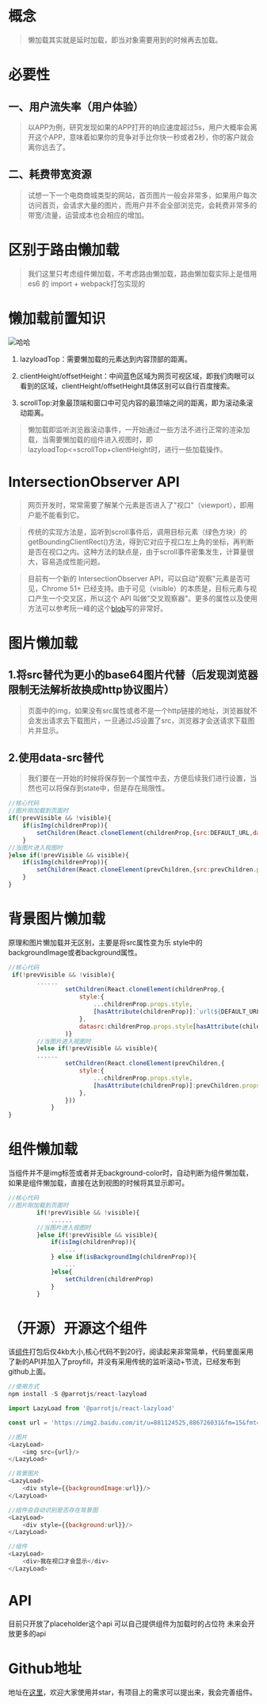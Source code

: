 # 概念

> 懒加载其实就是延时加载，即当对象需要用到的时候再去加载。<br />

# 必要性

## 一、用户流失率（用户体验）

> 以APP为例，研究发现如果的APP打开的响应速度超过5s，用户大概率会离开这个APP，意味着如果你的竞争对手比你快一秒或者2秒，你的客户就会离你远去了。

## 二、耗费带宽资源

> 试想一下一个电商商城类型的网站，首页图片一般会非常多，如果用户每次访问首页，会请求大量的图片，而用户并不会全部浏览完，会耗费非常多的带宽/流量，运营成本也会相应的增加。

# 区别于路由懒加载

> 我们这里只考虑组件懒加载，不考虑路由懒加载，路由懒加载实际上是借用es6 的 import + webpack打包实现的

# 懒加载前置知识

![哈哈](./lazy.jpg)

1. lazyloadTop：需要懒加载的元素达到内容顶部的距离。

2. clientHeight/offsetHeight：中间蓝色区域为网页可视区域，即我们肉眼可以看到的区域，clientHeight/offsetHeight具体区别可以自行百度搜索。

3. scrollTop:对象最顶端和窗口中可见内容的最顶端之间的距离，即为滚动条滚动距离。

>懒加载即监听浏览器滚动事件，一开始通过一些方法不进行正常的渲染加载，当需要懒加载的组件进入视图时，即lazyloadTop<=scrollTop+clientHeight时，进行一些加载操作。

# IntersectionObserver API

> 网页开发时，常常需要了解某个元素是否进入了"视口"（viewport），即用户能不能看到它。

> 传统的实现方法是，监听到scroll事件后，调用目标元素（绿色方块）的getBoundingClientRect()方法，得到它对应于视口左上角的坐标，再判断是否在视口之内。这种方法的缺点是，由于scroll事件密集发生，计算量很大，容易造成性能问题。

> 目前有一个新的 IntersectionObserver API，可以自动"观察"元素是否可见，Chrome 51+ 已经支持。由于可见（visible）的本质是，目标元素与视口产生一个交叉区，所以这个 API 叫做"交叉观察器"。更多的属性以及使用方法可以参考阮一峰的这个[blob](https://www.ruanyifeng.com/blog/2016/11/intersectionobserver_api.html)写的非常好。

# 图片懒加载

## 1.将src替代为更小的base64图片代替（后发现浏览器限制无法解析故换成http协议图片）

> 页面中的img，如果没有src属性或者不是一个http链接的地址，浏览器就不会发出请求去下载图片，一旦通过JS设置了src，浏览器才会送请求下载图片并显示。

## 2.使用data-src替代

> 我们要在一开始的时候将保存到一个属性中去，方便后续我们进行设置，当然也可以将保存到state中，但是存在局限性。

```js
//核心代码
//图片刚加载到页面时
if(!prevVisible && !visible){
    if(isImg(childrenProp)){
        setChildren(React.cloneElement(childrenProp,{src:DEFAULT_URL,datasrc:childrenProp.props.src}))
    } 
//当图片进入视图时
}else if(!prevVisible && visible){
    if(isImg(childrenProp)){
        setChildren(React.cloneElement(prevChildren,{src:prevChildren.props.datasrc}))
    } 
}
```
# 背景图片懒加载

原理和图片懒加载并无区别，主要是将src属性变为乐 style中的backgroundImage或者background属性。

```js
//核心代码
 if(!prevVisible && !visible){
        ......
                setChildren(React.cloneElement(childrenProp,{
                    style:{
                        ...childrenProp.props.style, 
                        [hasAttribute(childrenProp)]:`url(${DEFAULT_URL})`
                    },
                    datasrc:childrenProp.props.style[hasAttribute(childrenProp)]})
                )}
        //当图片进入视图时
        }else if(!prevVisible && visible){
        ......
                setChildren(React.cloneElement(prevChildren,{
                    style:{
                        ...childrenProp.props.style, 
                        [hasAttribute(childrenProp)]:prevChildren.props.datasrc
                    },
                }))
            }
} 
```

# 组件懒加载

当组件并不是img标签或者并无background-color时，自动判断为组件懒加载，如果是组件懒加载，直接在达到视图的时候将其显示即可。

```js
//核心代码
//图片刚加载到页面时
        if(!prevVisible && !visible){
            ......
        //当图片进入视图时
        }else if(!prevVisible && visible){
            if(isImg(childrenProp)){
                ...
            } else if(isBackgroundImg(childrenProp)){ 
                ...
            }else{
                setChildren(childrenProp)
            }
        } 
```

# （开源）开源这个组件

该[组件](https://github.com/parrot-design/parrot-rc-lazyload/blob/main/dist/parrotreactlazyload.esm.js)打包后仅4kb大小,核心代码不到20行，阅读起来非常简单，代码里面采用了新的API并加入了proyfill，并没有采用传统的监听滚动+节流，已经发布到github上面。

```js
//使用方式
npm install -S @parrotjs/react-lazyload

import LazyLoad from '@parrotjs/react-lazyload'

const url = 'https://img2.baidu.com/it/u=881124525,886726031&fm=15&fmt=auto&gp=0.jpg';

//图片
<LazyLoad>
    <img src={url}/>
</LazyLoad>

//背景图片
<LazyLoad>
    <div style={{backgroundImage:url}}/>
</LazyLoad>

//组件会自动识别是否存在背景图
<LazyLoad>
    <div style={{background:url}}/>
</LazyLoad>

//组件
<LazyLoad>
    <div>我在视口才会显示</div>
</LazyLoad>

```

# API

目前只开放了placeholder这个api 可以自己提供组件为加载时的占位符 未来会开放更多的api

# Github地址

地址在[这里](https://github.com/parrot-design/parrot-rc-lazyload)，欢迎大家使用并star，有项目上的需求可以提出来，我会完善组件。


